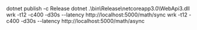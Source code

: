dotnet publish -c Release
dotnet .\bin\Release\netcoreapp3.0\WebApi3.dll
wrk -t12 -c400 -d30s --latency http://localhost:5000/math/sync
wrk -t12 -c400 -d30s --latency http://localhost:5000/math/async